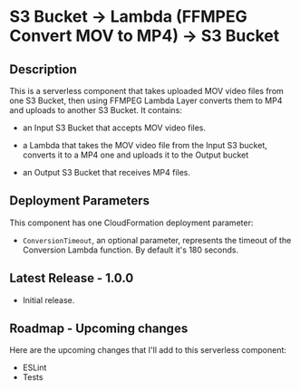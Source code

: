 
# S3 Bucket -> Lambda (FFMPEG Convert MOV to MP4) -> S3 Bucket

## Description

This is a serverless component that takes uploaded MOV video files from one S3 Bucket, then using FFMPEG Lambda Layer converts them to MP4 and uploads to another S3 Bucket. It contains:

- an Input S3 Bucket that accepts MOV video files.

- a Lambda that takes the MOV video file from the Input S3 bucket, converts it to a MP4 one and uploads it to the Output bucket

- an Output S3 Bucket that receives MP4 files.

## Deployment Parameters

This component has one CloudFormation deployment parameter:

- `ConversionTimeout`, an optional parameter, represents the timeout of the Conversion Lambda function. By default it's 180 seconds.

## Latest Release - 1.0.0

- Initial release.

## Roadmap - Upcoming changes

Here are the upcoming changes that I'll add to this serverless component:

- ESLint
- Tests